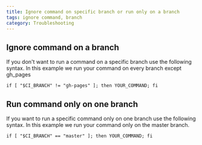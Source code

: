 ```yaml
---
title: Ignore command on specific branch or run only on a branch
tags: ignore command, branch
category: Troubleshooting
---
```


## Ignore command on a branch

If you don't want to run a command on a specific branch use the following syntax.
In this example we run your command on every branch except gh_pages

~~~shell
if [ "$CI_BRANCH" != "gh-pages" ]; then YOUR_COMMAND; fi
~~~

## Run command only on one branch

If you want to run a specific command only on one branch use the following syntax.
In this example we run your command only on the master branch.

~~~shell
if [ "$CI_BRANCH" == "master" ]; then YOUR_COMMAND; fi
~~~
